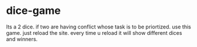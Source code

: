 # dice-game
Its a 2 dice. if two are having conflict whose task is to be priortized. use this game. just reload the site. every time u reload it will show different dices and winners.

